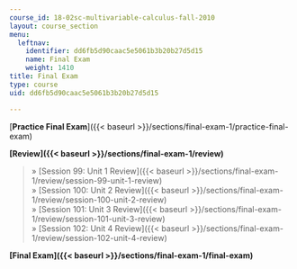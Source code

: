 ```yaml
---
course_id: 18-02sc-multivariable-calculus-fall-2010
layout: course_section
menu:
  leftnav:
    identifier: dd6fb5d90caac5e5061b3b20b27d5d15
    name: Final Exam
    weight: 1410
title: Final Exam
type: course
uid: dd6fb5d90caac5e5061b3b20b27d5d15

---
```


[**Practice Final Exam**]({{< baseurl >}}/sections/final-exam-1/practice-final-exam)

**[Review]({{< baseurl >}}/sections/final-exam-1/review)**

> » [Session 99: Unit 1 Review]({{< baseurl >}}/sections/final-exam-1/review/session-99-unit-1-review)  
> » [Session 100: Unit 2 Review]({{< baseurl >}}/sections/final-exam-1/review/session-100-unit-2-review)  
> » [Session 101: Unit 3 Review]({{< baseurl >}}/sections/final-exam-1/review/session-101-unit-3-review)  
> » [Session 102: Unit 4 Review]({{< baseurl >}}/sections/final-exam-1/review/session-102-unit-4-review)

**[Final Exam]({{< baseurl >}}/sections/final-exam-1/final-exam)**